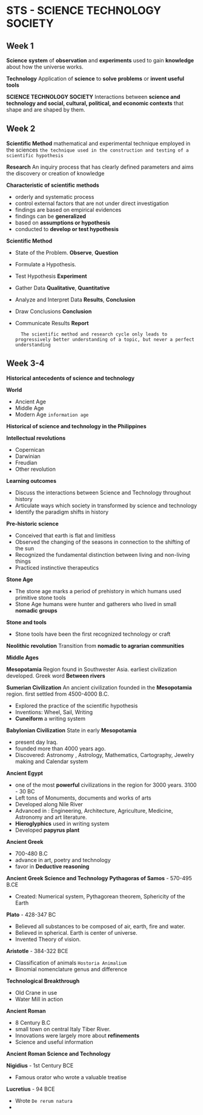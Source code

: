 #  STS - SCIENCE TECHNOLOGY SOCIETY

## Week 1

**Science**
**system** of **observation** and **experiments** used to gain **knowledge** about how the universe works.

**Technology**
Application of **science** to **solve problems** or **invent useful tools**

**SCIENCE TECHNOLOGY SOCIETY**
Interactions between **science and technology and social, cultural, political, and economic contexts** that shape and are shaped by them.

## Week 2

**Scientific Method**
mathematical and experimental technique employed in the sciences ``the technique used in the construction and testing of a scientific hypothesis``

**Research**
An inquiry process that has clearly defined parameters and aims the discovery or creation of knowledge

**Characteristic of scientific methods**
* orderly and systematic process
* control external factors that are not under direct investigation
* findings are based on empirical evidences
*  findings can be **generalized**
* based on **assumptions or hypothesis**
* conducted to **develop or test hypothesis**

**Scientific Method**
* State of the Problem. **Observe**, **Question**
* Formulate a Hypothesis.
* Test Hypothesis **Experiment**
* Gather Data **Qualitative**, **Quantitative**
* Analyze and Interpret Data **Results**, **Conclusion**
* Draw Conclusions **Conclusion**
* Communicate Results **Report**

		The scientific method and research cycle only leads to progressively better understanding of a topic, but never a perfect understanding

## Week 3-4

**Historical antecedents of science and technology**

**World**
* Ancient Age
* Middle Age
* Modern Age ```information age```

**Historical of science and technology in the Philippines**

**Intellectual revolutions** 
* Copernican
* Darwinian
* Freudian
* Other revolution

**Learning outcomes**
* Discuss the interactions between Science and Technology throughout history
* Articulate ways which society in transformed by science and technology 
* Identify the paradigm shifts in history


**Pre-historic science**
* Conceived that earth is flat and limitless
* Observed the changing of the seasons in connection to the shifting of the sun
* Recognized the fundamental distinction between living and non-living things
* Practiced instinctive therapeutics

**Stone Age**
* The stone age marks a period of prehistory in which humans used primitive stone tools
* Stone Age humans were hunter and gatherers who lived in small **nomadic groups**

**Stone and tools**
* Stone tools have  been the first recognized technology or craft

**Neolithic revolution**
Transition from **nomadic to agrarian communities**

**Middle Ages**

**Mesopotamia**
Region found in Southwester Asia. earliest civilization developed. Greek word **Between rivers** 

**Sumerian Civilization**
An ancient civilization founded in the **Mesopotamia** region. first settled from 4500-4000 B.C. 
* Explored the practice of the scientific hypothesis
* Inventions: Wheel, Sail, Writing
* **Cuneiform** a writing system

**Babylonian Civilization**
State in early **Mesopotamia**
* present day Iraq.
* founded more than 4000 years ago.
* Discovered: Astronomy , Astrology, Mathematics, Cartography, Jewelry making and Calendar system

**Ancient Egypt**
* one of the most **powerful** civilizations in the region for 3000 years. 3100 - 30 BC
* Left tons of Monuments, documents and works of arts
* Developed along Nile River
* Advanced in : Engineering, Architecture, Agriculture, Medicine, Astronomy and art literature.
* **Hieroglyphics** used in writing system
* Developed **papyrus plant**

**Ancient Greek**
* 700-480 B.C
* advance in art, poetry and technology
* favor in **Deductive reasoning**

**Ancient Greek Science and Technology**
**Pythagoras of Samos** - 570-495 B.CE
* Created: Numerical system, Pythagorean theorem, Sphericity of the Earth

**Plato** - 428-347 BC
* Believed all substances to be composed of air, earth, fire and water.
* Believed in spherical. Earth is center of universe.
* Invented Theory of vision.

**Aristotle** - 384-322 BCE
* Classification of animals ```Hostoria Animalium```
* Binomial nomenclature genus and difference

**Technological Breakthrough** 
* Old Crane in use
* Water Mill in action

**Ancient Roman**
* 8 Century B.C
* small town on central Italy Tiber River.
* Innovations were largely more about **refinements**
* Science and useful information

**Ancient Roman Science and Technology**

**Nigidius** -  1st Century BCE
* Famous orator who wrote a valuable treatise

**Lucretius** - 94 BCE
* Wrote ```De rerum natura```
* 
